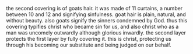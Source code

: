 the second covering is of goats hair. it was made of 11 curtains, a number between 10 and 12
and signifying sinfulness. goat hair is plain, natural, and without beauty. also goats
signify the sinners condemned by God. thus this covering typifies christ who became sin
for us, and also christ who as a man was uncomely outwardly although glorious inwardly.
the second layer protects the first layer by fully covering it. this is christ, protecting
us through his becoming our substitute and being judged on our behalf.
